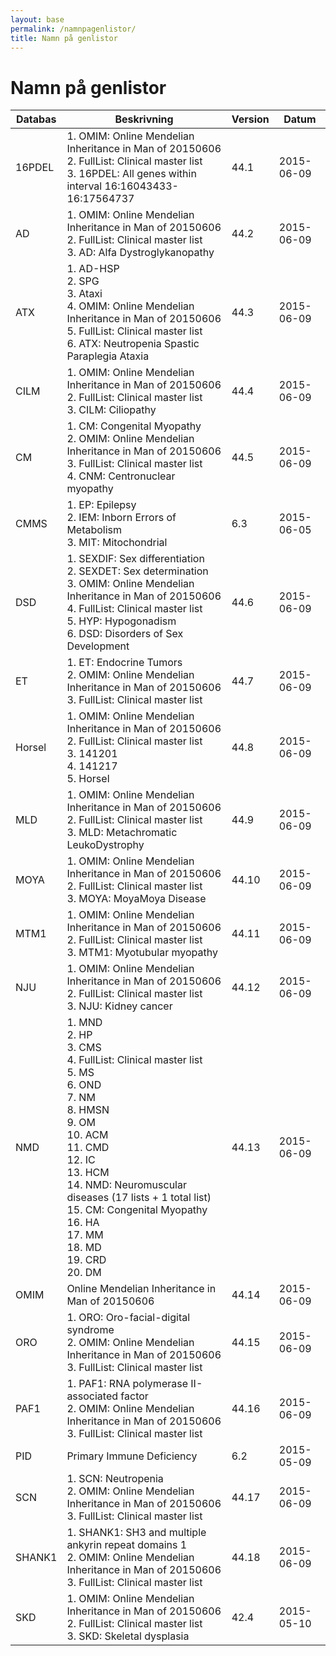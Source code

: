 ```yaml
---
layout: base
permalink: /namnpagenlistor/
title: Namn på genlistor
---
```


# Namn på genlistor

|Databas|Beskrivning|Version|Datum|
|---|---|---|---|
|16PDEL|1. OMIM: Online Mendelian Inheritance in Man of 20150606<br />2. FullList: Clinical master list<br />3. 16PDEL: All genes within interval 16:16043433-16:17564737<br />|44.1|2015-06-09|
|AD|1. OMIM: Online Mendelian Inheritance in Man of 20150606<br />2. FullList: Clinical master list<br />3. AD: Alfa Dystroglykanopathy<br />|44.2|2015-06-09|
|ATX|1. AD-HSP<br />2. SPG<br />3. Ataxi<br />4. OMIM: Online Mendelian Inheritance in Man of 20150606<br />5. FullList: Clinical master list<br />6. ATX: Neutropenia Spastic Paraplegia Ataxia<br />|44.3|2015-06-09|
|CILM|1. OMIM: Online Mendelian Inheritance in Man of 20150606<br />2. FullList: Clinical master list<br />3. CILM: Ciliopathy<br />|44.4|2015-06-09|
|CM|1. CM: Congenital Myopathy<br />2. OMIM: Online Mendelian Inheritance in Man of 20150606<br />3. FullList: Clinical master list<br />4. CNM: Centronuclear myopathy<br />|44.5|2015-06-09|
|CMMS|1. EP: Epilepsy<br />2. IEM: Inborn Errors of Metabolism<br />3. MIT: Mitochondrial<br />|6.3|2015-06-05|
|DSD|1. SEXDIF: Sex differentiation<br />2. SEXDET: Sex determination<br />3. OMIM: Online Mendelian Inheritance in Man of 20150606<br />4. FullList: Clinical master list<br />5. HYP: Hypogonadism<br />6. DSD: Disorders of Sex Development<br />|44.6|2015-06-09|
|ET|1. ET: Endocrine Tumors<br />2. OMIM: Online Mendelian Inheritance in Man of 20150606<br />3. FullList: Clinical master list<br />|44.7|2015-06-09|
|Horsel|1. OMIM: Online Mendelian Inheritance in Man of 20150606<br />2. FullList: Clinical master list<br />3. 141201<br />4. 141217<br />5. Horsel<br />|44.8|2015-06-09|
|MLD|1. OMIM: Online Mendelian Inheritance in Man of 20150606<br />2. FullList: Clinical master list<br />3. MLD: Metachromatic LeukoDystrophy<br />|44.9|2015-06-09|
|MOYA|1. OMIM: Online Mendelian Inheritance in Man of 20150606<br />2. FullList: Clinical master list<br />3. MOYA: MoyaMoya Disease<br />|44.10|2015-06-09|
|MTM1|1. OMIM: Online Mendelian Inheritance in Man of 20150606<br />2. FullList: Clinical master list<br />3. MTM1: Myotubular myopathy<br />|44.11|2015-06-09|
|NJU|1. OMIM: Online Mendelian Inheritance in Man of 20150606<br />2. FullList: Clinical master list<br />3. NJU: Kidney cancer<br />|44.12|2015-06-09|
|NMD|1. MND<br />2. HP<br />3. CMS<br />4. FullList: Clinical master list<br />5. MS<br />6. OND<br />7. NM<br />8. HMSN<br />9. OM<br />10. ACM<br />11. CMD<br />12. IC<br />13. HCM<br />14. NMD: Neuromuscular diseases (17 lists + 1 total list)<br />15. CM: Congenital Myopathy<br />16. HA<br />17. MM<br />18. MD<br />19. CRD<br />20. DM<br />|44.13|2015-06-09|
|OMIM|Online Mendelian Inheritance in Man of 20150606|44.14|2015-06-09|
|ORO|1. ORO: Oro-facial-digital syndrome<br />2. OMIM: Online Mendelian Inheritance in Man of 20150606<br />3. FullList: Clinical master list<br />|44.15|2015-06-09|
|PAF1|1. PAF1: RNA polymerase II-associated factor<br />2. OMIM: Online Mendelian Inheritance in Man of 20150606<br />3. FullList: Clinical master list<br />|44.16|2015-06-09|
|PID|Primary Immune Deficiency|6.2|2015-05-09|
|SCN|1. SCN: Neutropenia<br />2. OMIM: Online Mendelian Inheritance in Man of 20150606<br />3. FullList: Clinical master list<br />|44.17|2015-06-09|
|SHANK1|1. SHANK1: SH3 and multiple ankyrin repeat domains 1<br />2. OMIM: Online Mendelian Inheritance in Man of 20150606<br />3. FullList: Clinical master list<br />|44.18|2015-06-09|
|SKD|1. OMIM: Online Mendelian Inheritance in Man of 20150606<br />2. FullList: Clinical master list<br />3. SKD: Skeletal dysplasia<br />|42.4|2015-05-10|

